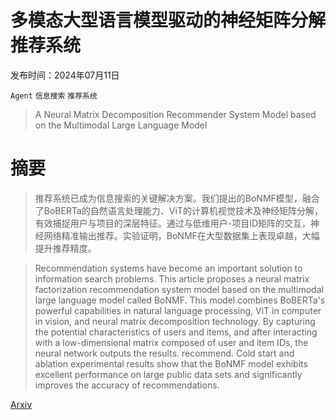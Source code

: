 # 多模态大型语言模型驱动的神经矩阵分解推荐系统

发布时间：2024年07月11日

`Agent` `信息搜索` `推荐系统`

> A Neural Matrix Decomposition Recommender System Model based on the Multimodal Large Language Model

# 摘要

> 推荐系统已成为信息搜索的关键解决方案。我们提出的BoNMF模型，融合了BoBERTa的自然语言处理能力、ViT的计算机视觉技术及神经矩阵分解，有效捕捉用户与项目的深层特征。通过与低维用户-项目ID矩阵的交互，神经网络精准输出推荐。实验证明，BoNMF在大型数据集上表现卓越，大幅提升推荐精度。

> Recommendation systems have become an important solution to information search problems. This article proposes a neural matrix factorization recommendation system model based on the multimodal large language model called BoNMF. This model combines BoBERTa's powerful capabilities in natural language processing, ViT in computer in vision, and neural matrix decomposition technology. By capturing the potential characteristics of users and items, and after interacting with a low-dimensional matrix composed of user and item IDs, the neural network outputs the results. recommend. Cold start and ablation experimental results show that the BoNMF model exhibits excellent performance on large public data sets and significantly improves the accuracy of recommendations.

[Arxiv](https://arxiv.org/abs/2407.08942)